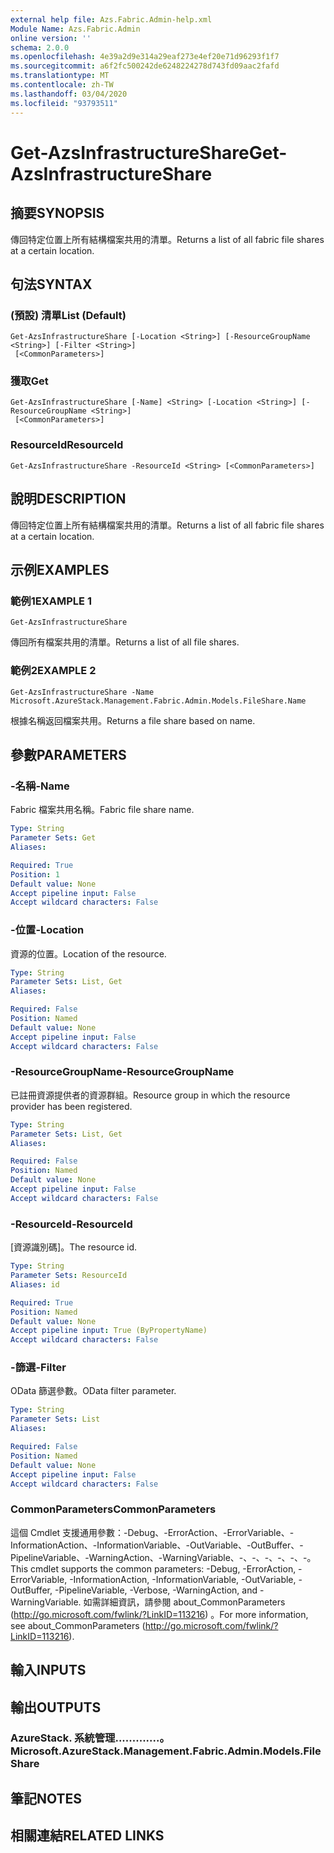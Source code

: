 ```yaml
---
external help file: Azs.Fabric.Admin-help.xml
Module Name: Azs.Fabric.Admin
online version: ''
schema: 2.0.0
ms.openlocfilehash: 4e39a2d9e314a29eaf273e4ef20e71d96293f1f7
ms.sourcegitcommit: a6f2fc500242de6248224278d743fd09aac2fafd
ms.translationtype: MT
ms.contentlocale: zh-TW
ms.lasthandoff: 03/04/2020
ms.locfileid: "93793511"
---
```

# <span data-ttu-id="66342-101">Get-AzsInfrastructureShare</span><span class="sxs-lookup"><span data-stu-id="66342-101">Get-AzsInfrastructureShare</span></span>

## <span data-ttu-id="66342-102">摘要</span><span class="sxs-lookup"><span data-stu-id="66342-102">SYNOPSIS</span></span>
<span data-ttu-id="66342-103">傳回特定位置上所有結構檔案共用的清單。</span><span class="sxs-lookup"><span data-stu-id="66342-103">Returns a list of all fabric file shares at a certain location.</span></span>

## <span data-ttu-id="66342-104">句法</span><span class="sxs-lookup"><span data-stu-id="66342-104">SYNTAX</span></span>

### <span data-ttu-id="66342-105"> (預設) 清單</span><span class="sxs-lookup"><span data-stu-id="66342-105">List (Default)</span></span>
```
Get-AzsInfrastructureShare [-Location <String>] [-ResourceGroupName <String>] [-Filter <String>]
 [<CommonParameters>]
```

### <span data-ttu-id="66342-106">獲取</span><span class="sxs-lookup"><span data-stu-id="66342-106">Get</span></span>
```
Get-AzsInfrastructureShare [-Name] <String> [-Location <String>] [-ResourceGroupName <String>]
 [<CommonParameters>]
```

### <span data-ttu-id="66342-107">ResourceId</span><span class="sxs-lookup"><span data-stu-id="66342-107">ResourceId</span></span>
```
Get-AzsInfrastructureShare -ResourceId <String> [<CommonParameters>]
```

## <span data-ttu-id="66342-108">說明</span><span class="sxs-lookup"><span data-stu-id="66342-108">DESCRIPTION</span></span>
<span data-ttu-id="66342-109">傳回特定位置上所有結構檔案共用的清單。</span><span class="sxs-lookup"><span data-stu-id="66342-109">Returns a list of all fabric file shares at a certain location.</span></span>

## <span data-ttu-id="66342-110">示例</span><span class="sxs-lookup"><span data-stu-id="66342-110">EXAMPLES</span></span>

### <span data-ttu-id="66342-111">範例1</span><span class="sxs-lookup"><span data-stu-id="66342-111">EXAMPLE 1</span></span>
```
Get-AzsInfrastructureShare
```

<span data-ttu-id="66342-112">傳回所有檔案共用的清單。</span><span class="sxs-lookup"><span data-stu-id="66342-112">Returns a list of all file shares.</span></span>

### <span data-ttu-id="66342-113">範例2</span><span class="sxs-lookup"><span data-stu-id="66342-113">EXAMPLE 2</span></span>
```
Get-AzsInfrastructureShare -Name Microsoft.AzureStack.Management.Fabric.Admin.Models.FileShare.Name
```

<span data-ttu-id="66342-114">根據名稱返回檔案共用。</span><span class="sxs-lookup"><span data-stu-id="66342-114">Returns a file share based on name.</span></span>

## <span data-ttu-id="66342-115">參數</span><span class="sxs-lookup"><span data-stu-id="66342-115">PARAMETERS</span></span>

### <span data-ttu-id="66342-116">-名稱</span><span class="sxs-lookup"><span data-stu-id="66342-116">-Name</span></span>
<span data-ttu-id="66342-117">Fabric 檔案共用名稱。</span><span class="sxs-lookup"><span data-stu-id="66342-117">Fabric file share name.</span></span>

```yaml
Type: String
Parameter Sets: Get
Aliases:

Required: True
Position: 1
Default value: None
Accept pipeline input: False
Accept wildcard characters: False
```

### <span data-ttu-id="66342-118">-位置</span><span class="sxs-lookup"><span data-stu-id="66342-118">-Location</span></span>
<span data-ttu-id="66342-119">資源的位置。</span><span class="sxs-lookup"><span data-stu-id="66342-119">Location of the resource.</span></span>

```yaml
Type: String
Parameter Sets: List, Get
Aliases:

Required: False
Position: Named
Default value: None
Accept pipeline input: False
Accept wildcard characters: False
```

### <span data-ttu-id="66342-120">-ResourceGroupName</span><span class="sxs-lookup"><span data-stu-id="66342-120">-ResourceGroupName</span></span>
<span data-ttu-id="66342-121">已註冊資源提供者的資源群組。</span><span class="sxs-lookup"><span data-stu-id="66342-121">Resource group in which the resource provider has been registered.</span></span>

```yaml
Type: String
Parameter Sets: List, Get
Aliases:

Required: False
Position: Named
Default value: None
Accept pipeline input: False
Accept wildcard characters: False
```

### <span data-ttu-id="66342-122">-ResourceId</span><span class="sxs-lookup"><span data-stu-id="66342-122">-ResourceId</span></span>
<span data-ttu-id="66342-123">[資源識別碼]。</span><span class="sxs-lookup"><span data-stu-id="66342-123">The resource id.</span></span>

```yaml
Type: String
Parameter Sets: ResourceId
Aliases: id

Required: True
Position: Named
Default value: None
Accept pipeline input: True (ByPropertyName)
Accept wildcard characters: False
```

### <span data-ttu-id="66342-124">-篩選</span><span class="sxs-lookup"><span data-stu-id="66342-124">-Filter</span></span>
<span data-ttu-id="66342-125">OData 篩選參數。</span><span class="sxs-lookup"><span data-stu-id="66342-125">OData filter parameter.</span></span>

```yaml
Type: String
Parameter Sets: List
Aliases:

Required: False
Position: Named
Default value: None
Accept pipeline input: False
Accept wildcard characters: False
```

### <span data-ttu-id="66342-126">CommonParameters</span><span class="sxs-lookup"><span data-stu-id="66342-126">CommonParameters</span></span>
<span data-ttu-id="66342-127">這個 Cmdlet 支援通用參數：-Debug、-ErrorAction、-ErrorVariable、-InformationAction、-InformationVariable、-OutVariable、-OutBuffer、-PipelineVariable、-WarningAction、-WarningVariable、-、-、-、-、-、-。</span><span class="sxs-lookup"><span data-stu-id="66342-127">This cmdlet supports the common parameters: -Debug, -ErrorAction, -ErrorVariable, -InformationAction, -InformationVariable, -OutVariable, -OutBuffer, -PipelineVariable, -Verbose, -WarningAction, and -WarningVariable.</span></span> <span data-ttu-id="66342-128">如需詳細資訊，請參閱 about_CommonParameters (http://go.microsoft.com/fwlink/?LinkID=113216) 。</span><span class="sxs-lookup"><span data-stu-id="66342-128">For more information, see about_CommonParameters (http://go.microsoft.com/fwlink/?LinkID=113216).</span></span>

## <span data-ttu-id="66342-129">輸入</span><span class="sxs-lookup"><span data-stu-id="66342-129">INPUTS</span></span>

## <span data-ttu-id="66342-130">輸出</span><span class="sxs-lookup"><span data-stu-id="66342-130">OUTPUTS</span></span>

### <span data-ttu-id="66342-131">AzureStack. 系統管理.............。</span><span class="sxs-lookup"><span data-stu-id="66342-131">Microsoft.AzureStack.Management.Fabric.Admin.Models.FileShare</span></span>

## <span data-ttu-id="66342-132">筆記</span><span class="sxs-lookup"><span data-stu-id="66342-132">NOTES</span></span>

## <span data-ttu-id="66342-133">相關連結</span><span class="sxs-lookup"><span data-stu-id="66342-133">RELATED LINKS</span></span>

